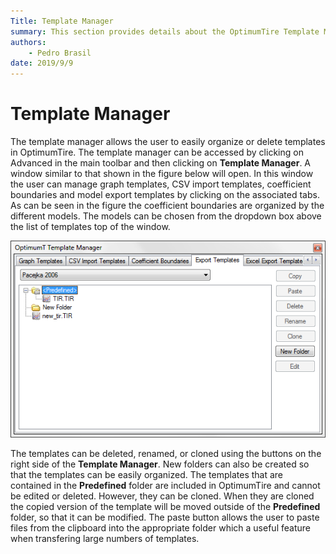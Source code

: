 ```yaml
---
Title: Template Manager
summary: This section provides details about the OptimumTire Template Manager.
authors:
    - Pedro Brasil   
date: 2019/9/9
---
```


# Template Manager

The template manager allows the user to easily organize or delete templates in OptimumTire. The template manager can be accessed by clicking on Advanced in the main toolbar and then clicking on __Template Manager__. A window similar to that shown in the figure below will open. In this window the user can manage graph templates, CSV import templates, coefficient boundaries and model export templates by clicking on the associated tabs. As can be seen in the figure the coefficient boundaries are organized by the different models. The models can be chosen from the dropdown box above the list of templates top of the window.

![Template Manager](../img/7_Additional_Features/7_B_template_manager.png)

The templates can be deleted, renamed, or cloned using the buttons on the right side of the __Template Manager__. New folders can also be created so that the templates can be easily organized. The templates that are contained in the __Predefined__ folder are included in OptimumTire and cannot be edited or deleted. However, they can be cloned. When they are cloned the copied version of the template will be moved outside of the __Predefined__ folder, so that it can be modified. The paste button allows the user to paste files from the clipboard into the appropriate folder which a useful feature when transfering large numbers of templates.
